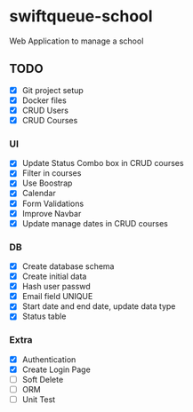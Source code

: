 # swiftqueue-school

Web Application to manage a school

## TODO

- [x] Git project setup
- [x] Docker files
- [x] CRUD Users
- [x] CRUD Courses

### UI

- [X] Update Status Combo box in CRUD courses
- [X] Filter in courses
- [X] Use Boostrap
- [X] Calendar
- [X] Form Validations
- [X] Improve Navbar
- [X] Update manage dates in CRUD courses

### DB
- [X] Create database schema
- [X] Create initial data
- [X] Hash user passwd
- [X] Email field UNIQUE
- [X] Start date and end date, update data type
- [X] Status table

### Extra

- [X] Authentication
- [X] Create Login Page
- [ ] Soft Delete
- [ ] ORM
- [ ] Unit Test